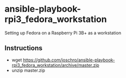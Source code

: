 # ansible-playbook-rpi3_fedora_workstation
Setting up Fedora on a Raspberry Pi 3B+ as a workstation

## Instructions
* wget https://github.com/joschro/ansible-playbook-rpi3_fedora_workstation/archive/master.zip
* unzip master.zip
